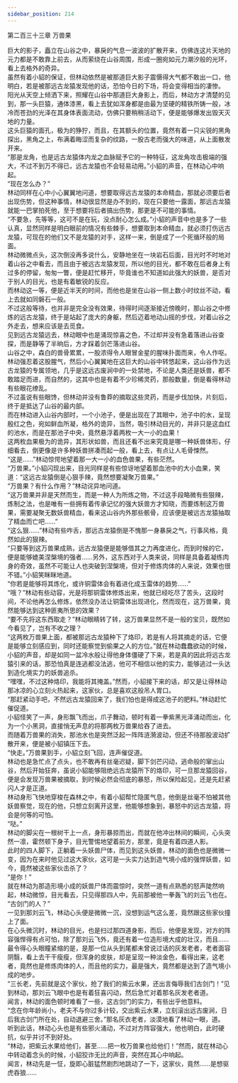 ```yaml
---
sidebar_position: 214
---
```

 第二百三十三章 万兽果


巨大的影子，矗立在山谷之中，暴戾的气息一波波的扩散开来，仿佛连这片天地的元力都是不敢靠上前去，从而萦绕在山谷周围，形成一圈宛如元力潮汐般的光环，看上去格外的奇异。  
虽然有着小貂的保证，但林动依然是被那道巨大影子震慑得大气都不敢出一口，他明白，若是被那远古龙猿发现他的话，恐怕今日的下场，将会变得相当的凄惨。  
阳光从天空上倾洒下来，照耀在山谷中那道巨大身影上，而后，林动方才清楚的见到，那一头巨猿，通体漆黑，看上去犹如浑身都是由最为坚硬的精铁所铸一般，冰冷而苍劲的光泽在其身体表面流动，仿佛只要稍稍活动下，便是能够爆发出毁天灭地的力量。  
这头巨猿的面孔，极为的狰狞，而且，在其额头的位置，竟然有着一只尖锐的黑角探出，黑角之上，布满着晦涩而复杂的纹路，一股古老而强大的味道，从上面散发开来。  
“那是龙角，也是远古龙猿体内龙之血脉赋予它的一种特征，这龙角攻击极端的强大，不过不到万不得已，远古龙猿也不会轻易动用。”小貂的声音，在林动心中响起。  
“现在怎么办？”  
林动同样在心中小心翼翼地问道，想要取得远古龙猿的本命精血，那就必须要后者出现伤势，但这种事情，林动很显然是办不到的，现在只要他一露面，那远古龙猿就能一巴掌拍死他，至于想要将后者搞出伤势，那更是不可能的事情。  
“不要急，先等等，这可不是在玩，没点耐心怎么成。”小貂的声音中也是多了一些认真，显然同样是明白眼前的情况有些棘手，想要取到本命精血，就必须打伤远古龙猿，可现在的他们又不是龙猿的对手，这样一来，倒是成了一个死循环般的局面。  
林动微微点头，这次倒没再多说什么，安静地坐在一块岩石后面，目光时不时地对着山谷之中看去，而且由于被远古龙猿发现，所以他的目光，都不敢在后者身上有过多的停留，匆匆一瞥，便是赶忙移开，毕竟谁也不知道如此强大的妖兽，是否对于别人的目光，也是有着敏锐的反应。  
而林动这一等，便是近半天的时间，而他也是坐在山谷一侧上数小时纹丝不动，看上去就如同磐石一般。  
不过这般等待，也并非是完全没有效果，待得时间逐渐接近傍晚时，那山谷之中修炼的远古龙猿，终于是站起了庞大的身躯，然后迈着地动山摇的步伐，对着山谷之外走去，想来应该是去觅食。  
见到远古龙猿远去，林动眼中也是涌现惊喜之色，不过却并没有急着落进山谷查探，而是静等了半晌后，方才踩着剑芒落进山谷。  
山谷之中，森白的兽骨累累，一股浓得令人眼冒金星的腥味扑面而来，令人作呕。  
林动强忍着这股腥气，然后小心翼翼地在这巨大的山谷中转悠起来，这山谷作为远古龙猿的专属领地，几乎是这远古废涧中的一处禁地，不论是人类还是妖兽，都不敢踏足而进，而自然的，这其中也是有着不少珍稀灵药，那般数量，倒是看得林动有些眼花缭乱。  
不过虽说有些眼馋，但林动并没有鲁莽的摘取这些灵药，而是步伐加快，片刻后，终于是抵达了山谷的最内部。  
而在林动进入山谷内部时，一个小池子，便是出现在了其眼中，池子中的水，呈现殷红之色，宛如鲜血所凝，格外的诡异，当然，吸引林动目光的，并非只是这血红的池水，而是在那池子中央，竟然悬浮着两枚一大一小的血果！  
这两枚血果极为的诡异，其形状如兽，而且还看不出来究竟是哪一种妖兽体形，仔细看去，倒更像是许多种妖兽拼凑而起一般，看上去，有点让人毛骨悚然。  
“这是……”林动惊愕地望着那一大一小的血色兽果，有些茫然。  
“万兽果。”小貂闪现出来，目光同样是有些惊讶地望着那血池中的大小血果，笑道：“这远古龙猿倒是心狠手辣，竟然想要凝聚万兽果。”  
“万兽果？有什么作用？”林动诧异地问道。  
“这万兽果并非是天然而生，而是一种人为所炼之物，不过这手段略微有些狠辣，炼制之法，也是唯有一些拥有着传承记忆的强大妖兽方才知晓，而要炼制这万兽果，需要凝聚无数妖兽精血，看来这山谷内外那些骸骨，应该便是被远古龙猿抽取了精血而亡吧……”  
“这么狠……”林动有些咋舌，那远古龙猿倒是不愧那一身暴戾之气，行事风格，竟然如此的狠辣。  
“只要等到这万兽果成熟，远古龙猿便是能够借其之力再度进化，而到时候的它，便是能够媲美涅槃境的强者……另外，这东西对于人类来说，同样是具备着凝练肉身的奇效，虽然不可能让人也突破到涅槃境，但对于修炼肉体的人来说，效果也很不错。”小貂笑眯眯地道。  
“你若是能够将其炼化，或许铜雷体会有着进化成玉雷体的趋势……”  
“哦？”林动有些动容，光是将那铜雷体修炼出来，他就已经吃尽了苦头，这段时间，不论他再怎么修炼，依然没办法让铜雷体出现进化，然而现在，这万兽果，竟然能够达到这种匪夷所思的效果？  
“要不先将这东西取走？”林动眼睛转了转，这万兽果显然不是一般的宝贝，既然如今看见了，岂有不收之理？  
“这两枚万兽果上面，都被那远古龙猿种下了烙印，若是有人将其摘走的话，它便是能够立刻感应到，同时还能察觉到偷果之人的方位。”就在林动蠢蠢欲动的时候，小貂的声音，却是如同一盆冷水般让得他身体僵硬了下来，若是真的因此将远古龙猿引来的话，那恐怕真是连逃都没法逃，他可不相信以他的实力，能够逃过一头达到造化境实力的妖兽追杀。  
“嘿嘿，不过这种烙印，我能将其掩盖。”然而，小貂接下来的话，却又是让得林动那冰凉的心立刻火热起来，这家伙，总是喜欢这般吊人胃口。  
“那赶紧动手吧，不然远古龙猿回来了，我们怕也是得成这池子的肥料。”林动赶忙催促道。  
小貂怪笑了一声，身形飘飞而出，爪子舞动，顿时有着一拳紫黑光泽涌动而出，化为一个小黑洞，直接悄无声息的将那两枚万兽果给吞了进去。  
而随着万兽果的消失，那池水也是突然泛起一阵阵涟漪波动，但还不待那股波动扩散开来，便是被小貂镇压下去。  
“快走。”万兽果到手，小貂立刻飞回，连声催促道。  
林动也是急忙点了点头，也不敢再有丝毫迟疑，脚下剑芒闪动，逃命般的窜出山谷，然后开始狂奔，虽说小貂能够阻绝远古龙猿所下的烙印，可一旦那龙猿回谷，便是会发现万兽果被摘取，到时候必然会彻底的暴怒，所以保险起见，还是先赶紧闪人才是正道。  
林动身形飞快地穿梭在森林之中，有着小貂帮忙隐匿气息，他倒是丝毫不怕被其他妖兽察觉，现在的他，只想立刻离开这里，他能够想象到，暴怒中的远古龙猿，将会是何等的可怕。  
“哒。”  
林动的脚尖在一根树干上一点，身形暴掠而出，而就在他冲出林间的瞬间，心头突然一凛，霍然顿下身子，目光警惕地望着前方，那里，竟是有着四道人影。  
此时的四人脚下，正躺着一头妖兽尸体，而见到这头妖兽，林动的面色也是微微一变，因为在来时他见过这大家伙，这可是一头实力达到造气境小成的强悍妖兽，如今，竟然被这些家伙击杀了？  
“是你！”  
就在林动为那造形境小成的妖兽尸体而震惊时，突然一道有点熟悉的怒声陡然响起，林动微惊，目光看去，只见得那四人中，先前那被他一拳轰飞的刘云飞也在。  
“古剑门的人？”  
一见到那刘云飞，林动心头便是微微一沉，没想到运气这么差，竟然跟这些家伙撞上了面。  
在心头微沉时，林动的目光，也是扫过那四道身影，而后，他便是发现，对方的阵容强悍得有点可怕，除了那刘云飞外，竟还有着一位造形境大成的壮汉，而且……最令得心头眼瞳紧缩的是，是那一位从头到尾都未曾说过话的灰发老者，老者面容阴翳，看上去干干瘦瘦，但浑身的皮肤，却是呈现一种淡金色，看得出来，这老者，竟然也是修炼肉体的人，而且他的实力，最是强大，竟然都是达到了造气境小成的地步。  
“三长老，先前就是这个家伙，抢了我们的紫云水果，还出言侮辱我们古剑门！”见到林动，那刘云飞眼中也是有着狂喜闪动，然后急忙对着那名灰发老者道。  
闻言，林动的面色顿时难看了一些，这古剑门的实力，有些出乎他意料。  
“念在你年龄尚小，老夫不与你过多计较，交出紫云水果，立刻滚出远古废涧，日后我古剑门所在处，自动退避三舍。”那名灰衣老者，淡漠地看了林动一眼，道。  
听到此话，林动心头也是有些邪火涌动，不过对方阵容强大，他也明白，此时硬抗，似乎并讨不到好处。  
“林动，把紫云水果给他们，甚至……把一枚万兽果也给他们！”然而，就在林动心中转动着念头的时候，小貂狡诈无比的声音，突然在其心中响起。  
闻言，林动先是一怔，旋即心脏猛然剧烈地跳动了一下，这家伙，竟然……是想驱虎吞狼……  
  
  
